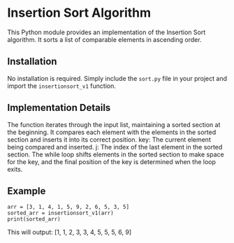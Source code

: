 # Insertion Sort Algorithm

This Python module provides an implementation of the Insertion Sort algorithm. It sorts a list of comparable elements in ascending order.

## Installation

No installation is required. Simply include the `sort.py` file in your project and import the `insertionsort_v1` function.

## Implementation Details

The function iterates through the input list, maintaining a sorted section at the beginning. It compares each element with the elements in the sorted section and inserts it into its correct position.
        key: The current element being compared and inserted.
        j: The index of the last element in the sorted section.
The while loop shifts elements in the sorted section to make space for the key, and the final position of the key is determined when the loop exits.    

## Example

    arr = [3, 1, 4, 1, 5, 9, 2, 6, 5, 3, 5]
    sorted_arr = insertionsort_v1(arr)
    print(sorted_arr)
This will output:
    [1, 1, 2, 3, 3, 4, 5, 5, 5, 6, 9]

